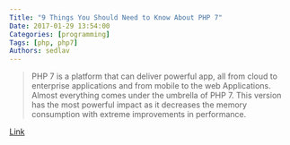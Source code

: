 ```yaml
---
Title: "9 Things You Should Need to Know About PHP 7"
Date: 2017-01-29 13:54:00
Categories: [programming]
Tags: [php, php7]
Authors: sedlav
---
```


> PHP 7 is a platform that can deliver powerful app, all from cloud to enterprise applications and from mobile to the web Applications. Almost everything comes under the umbrella of PHP 7. This version has the most powerful impact as it decreases the memory consumption with extreme improvements in performance.

[Link](http://www.arpatech.com/blog/9-best-things-you-should-know-about-php7/)
